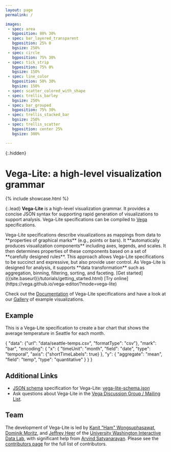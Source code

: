```yaml
---
layout: page
permalink: /

images:
 - spec: area
   bgposition: 80% 30%
 - spec: bar_layered_transparent
   bgposition: 25% 0
   bgsize: 250%
 - spec: circle
   bgposition: 75% 30%
 - spec: tick_strip
   bgposition: 75% 0%
   bgsize: 150%
 - spec: line_color
   bgposition: 50% 30%
   bgsize: 150%
 - spec: scatter_colored_with_shape
 - spec: trellis_barley
   bgsize: 250%
 - spec: bar_grouped
   bgposition: 75% 30%
 - spec: trellis_stacked_bar
   bgsize: 250%
 - spec: trellis_scatter
   bgposition: center 25%
   bgsize: 300%

---
```


{:.hidden}
# Vega-Lite: a high-level visualization grammar

{% include showcase.html %}

{:.lead}
**Vega-Lite** is a high-level visualization grammar.  It provides a concise JSON syntax for supporting rapid generation of visualizations to support analysis.  Vega-Lite specifications can be compiled to [Vega](http://vega.github.io/vega) specifications.


<span class="lead-columns">
  <span>
    Vega-Lite specifications describe visualizations as mappings from data to **properties of graphical marks** (e.g., points or bars).  It **automatically produces visualization components** including axes, legends, and scales. It then determines properties of these components based on a set of **carefully designed rules**.  This approach allows Vega-Lite specifications to be succinct and expressive, but also provide user control.  As Vega-Lite is designed for analysis, it supports **data transformation** such as aggregation, binning, filtering, sorting, and faceting.
  </span>
  <span class="lead-buttons">
    [Get started]({{site.baseurl}}/tutorials/getting_started.html)
    [Try online](https://vega.github.io/vega-editor/?mode=vega-lite)
  </span>
</span>

Check out the [Documentation]({{site.baseurl}}/docs/) of Vega-Lite specifications and have a look at our [Gallery]({{site.baseurl}}/gallery.html) of example visualizations.

## Example

This is a Vega-Lite specification to create a bar chart that shows the average temperature in Seattle for each month.

<div class="vl-example">
{
  "data": {"url": "data/seattle-temps.csv", "formatType": "csv"},
  "mark": "bar",
  "encoding": {
    "x": {
      "timeUnit": "month",
      "field": "date",
      "type": "temporal",
      "axis": {"shortTimeLabels": true}
    },
    "y": {
      "aggregate": "mean",
      "field": "temp",
      "type": "quantitative"
    }
  }
}
</div>

## Additional Links

* [JSON schema](http://json-schema.org/) specification for Vega-Lite: [vega-lite-schema.json](https://vega.github.io/vega-lite/vega-lite-schema.json)
* Ask questions about Vega-Lite in the [Vega Discussion Group / Mailing List](https://groups.google.com/forum/?fromgroups#!forum/vega-js).


## Team

The development of Vega-Lite is led by [Kanit "Ham" Wongsuphasawat](https://twitter.com/kanitw), [Dominik Moritz](https://twitter.com/domoritz), and [Jeffrey Heer](https://twitter.com/jeffrey_heer) of the [University Washington Interactive Data Lab](http://idl.cs.washington.edu), with significant help from [Arvind Satyanarayan](https://twitter.com/arvindsatya1).  Please see the [contributors page](https://github.com/vega/vega-lite/graphs/contributors) for the full list of contributors.
